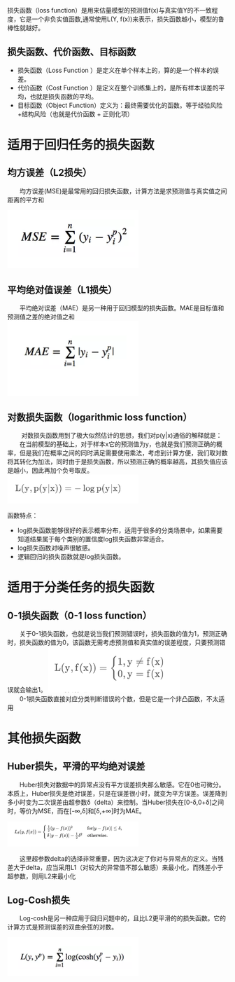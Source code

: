 损失函数（loss function）是用来估量模型的预测值f(x)与真实值Y的不一致程度，它是一个非负实值函数,通常使用L(Y, f(x))来表示，损失函数越小，模型的鲁棒性就越好。 
## 损失函数、代价函数、目标函数
- 损失函数（Loss Function ）是定义在单个样本上的，算的是一个样本的误差。
- 代价函数（Cost Function ）是定义在整个训练集上的，是所有样本误差的平均，也就是损失函数的平均。
- 目标函数（Object Function）定义为：最终需要优化的函数。等于经验风险+结构风险（也就是代价函数 + 正则化项）

# 适用于回归任务的损失函数
## 均方误差（L2损失）
&ensp;&ensp;&ensp;&ensp;均方误差(MSE)是最常用的回归损失函数，计算方法是求预测值与真实值之间距离的平方和  

<img src="./images/MSE.png" width="300px" ext-align:center />  

## 平均绝对值误差（L1损失）
&ensp;&ensp;&ensp;&ensp;平均绝对误差（MAE）是另一种用于回归模型的损失函数。MAE是目标值和预测值之差的绝对值之和  
<img src="./images/MAE.png" width="300px" ext-align:center /> 

## 对数损失函数（logarithmic loss function）
&ensp;&ensp;&ensp;&ensp; 对数损失函数用到了极大似然估计的思想，我们对p(y|x)通俗的解释就是：  
&ensp;&ensp;&ensp;&ensp;在当前模型的基础上，对于样本x它的预测值为y，也就是我们预测正确的概率，但是我们在概率之间的同时满足需要使用乘法，考虑到计算方便，我们取对数将其转化为加法，同时由于是损失函数，所以预测正确的概率越高，其损失值应该是越小，因此再加个负号取反。  
<img src="./images/logarithmic.png" width="300px" ext-align:center /> 

函数特点：
- log损失函数能够很好的表示概率分布，适用于很多的分类场景中，如果需要知道结果属于每个类别的置信度log损失函数非常适合。
- log损失函数对噪声很敏感。
-  逻辑回归的损失函数就是log损失函数。
# 适用于分类任务的损失函数
## 0-1损失函数（0-1 loss function）
&ensp;&ensp;&ensp;&ensp;关于0-1损失函数，也就是说当我们预测错误时，损失函数的值为1，预测正确时，损失函数的值为0，该函数无需考虑预测值和真实值的误差程度，只要预测错误就会输出1。
<img src="./images/01.png" width="300px" ext-align:center />   
&ensp;&ensp;&ensp;&ensp;0-1损失函数直接对应分类判断错误的个数，但是它是一个非凸函数，不太适用  
# 其他损失函数
## Huber损失，平滑的平均绝对误差
&ensp;&ensp;&ensp;&ensp;Huber损失对数据中的异常点没有平方误差损失那么敏感。它在0也可微分。本质上，Huber损失是绝对误差，只是在误差很小时，就变为平方误差。误差降到多小时变为二次误差由超参数δ（delta）来控制。当Huber损失在[0-δ,0+δ]之间时，等价为MSE，而在[-∞,δ]和[δ,+∞]时为MAE。

<img src="./images/Huber.png" width="300px" ext-align:center />    

&ensp;&ensp;&ensp;&ensp;这里超参数delta的选择非常重要，因为这决定了你对与异常点的定义。当残差大于delta，应当采用L1（对较大的异常值不那么敏感）来最小化，而残差小于超参数，则用L2来最小化

## Log-Cosh损失
&ensp;&ensp;&ensp;&ensp;Log-cosh是另一种应用于回归问题中的，且比L2更平滑的的损失函数。它的计算方式是预测误差的双曲余弦的对数。

<img src="./images/Log-Cosh.png" width="300px" ext-align:center />  